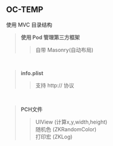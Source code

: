 <h2>OC-TEMP</h2>

使用 MVC 目录结构 <br>
><b>使用 Pod 管理第三方框架</b>
>>自带 Masonry(自动布局)

&nbsp;
><b>info.plist</b>
>>支持 http:// 协议

&nbsp;
><b>PCH文件</b>
>>UIView (计算x,y,width,height) <br>
>>随机色 (ZKRandomColor) <br>
>>打印宏 (ZKLog) <br>
